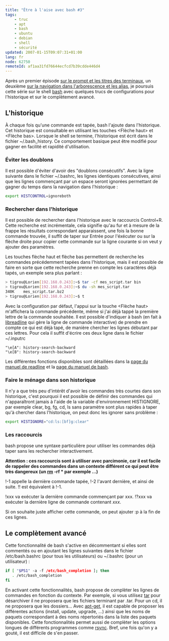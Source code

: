 ```yaml
---
title: "Être à l'aise avec bash #3"
tags:
    - truc
    - apt
    - bash
    - ubuntu
    - debian
    - shell
    - sécurité
updated: 2007-01-15T09:07:31+01:00
lang: fr
node: 62750
remoteId: af1aa31fd76644ecfcd7b39cdde446d4
---
```

 
Après un premier épisode [sur le prompt et les titres des terminaux](/post/etre-a-l-aise-avec-bash-1), un deuxième [sur la navigation dans l'arborescence et les alias](/post/etre-a-l-aise-avec-bash-2), je poursuis cette série sur le shell [bash](http://pwet.fr/man/linux/commandes/bash) avec quelques trucs de configurations pour l'historique et sur le complètement avancé.

  
## L'historique

 
À chaque fois qu'une commande est tapée, bash l'ajoute dans l'historique. Cet historique est consultable en utilisant les touches &lt;Flèche haut&gt; et &lt;Flèche bas&gt;. Lorsque le shell se termine, l'historique est écrit dans le fichier ~/.bash_history. Ce comportement basique peut être modifié pour gagner en facilité et rapidité d'utilisation.

  
### Éviter les doublons

 
Il est possible d'éviter d'avoir des &quot;doublons consécutifs&quot;. Avec la ligne suivante dans le fichier ~/.bashrc, les lignes identiques consécutives, ainsi que les lignes commençant par un espace seront ignorées permettant de gagner du temps dans la navigation dans l'historique :

 ``` bash
export HISTCONTROL=ignoreboth
```

   
### Rechercher dans l'historique

 
Il est possible de rechercher dans l'historique avec le raccourcis Control+R. Cette recherche est incrémentale, cela signifie qu'au fur et à mesure de la frappe les résultats correspondant apparaissent, une fois la bonne commande trouvée, il suffit de taper sur Entrée pour l'éxécuter ou sur la flèche droite pour copier cette commande sur la ligne courante si on veut y ajouter des paramètres.

 
Les touches flèche haut et flèche bas permettent de recherche les commandes précédemment tapées dans l'historique, mais il est possible de faire en sorte que cette recherche prenne en compte les caractères déjà tapés, un exemple sera plus parlant :

 ``` bash
> tigrou@Lorien[192.168.0.243]:~$ tar -cf mes_script.tar bin
> tigrou@Lorien[192.168.0.243]:~$ du -sh mes_script.tar
340K    mes_script.tar.bz2
> tigrou@Lorien[192.168.0.243]:~$ t
```

 
Avec la configuration par défaut, l'appui sur la touche &lt;Flèche haut&gt; m'affichera la commande précédente, même si j'ai déjà tappé la première lettre de la commande souhaitée. Il est possible d'indiquer à bash (en fait à [libreadline](http://pwet.fr/man/linux/fonctions_bibliotheques/readline) qui gère la ligne de commande interactive) de prendre en compte ce qui est déjà tapé, de manière chercher les lignes débutant par ces lettres. Pour cela il suffit d'écrire ces deux ligne dans le fichier ~/.inputrc

 ``` 
"\e[A": history-search-backward
"\e[B": history-search-backward
```

 
Les différentes fonctions disponibles sont détaillées dans la [page du manuel de readline](http://pwet.fr/man/linux/fonctions_bibliotheques/readline/readline) et la [page du manuel de bash](http://pwet.fr/man/linux/commandes/bash).

   
### Faire le ménage dans son historique

 
Il n'y a que très peu d'intérêt d'avoir les commandes très courtes dans son historique, c'est pourquoi il est possible de définir des commandes qui n'apparaîtront jamais à l'aide de la variable d'environnement HISTIGNORE, par exemple clear, bg, fg, cd, ls sans paramètre sont plus rapides à taper qu'à chercher dans l'historique, on peut donc les ignorer sans problème :

 ``` bash
export HISTIGNORE="cd:ls:[bf]g:clear"
```

   
### Les raccourcis

 
bash propose une syntaxe particulière pour utiliser les commandes déjà taper sans les rechercher interactivement.

 **Attention : ces raccourcis sont à utiliser avec parcimonie, car il est facile de rappeler des commandes dans un contexte différent ce qui peut être très dangereux (un [rm](http://pwet.fr/man/linux/commandes/rm) -rf * par exemple ...)**

 
!-1 appelle la dernière commande tapée, !-2 l'avant dernière, et ainsi de suite. !! est équivalent à !-1.

 
!xxx va exécuter la dernière commande commençant par xxx. !?xxx va exécuter la dernière ligne de commande contenant *xxx*.

 
Si on souhaite juste afficher cette commande, on peut ajouter :p à la fin de ces lignes.

    
## Le complètement avancé

 
Cette fonctionnalité de bash s'active en décommentant si elles sont commentés ou en ajoutant les lignes suivantes dans le fichier /etc/bash.bashrc (pour tous les utilisateurs) ou ~/.bashrc (pour un utilisateur) :

 ``` bash
if [ "$PS1" -a -f /etc/bash_completion ]; then
    . /etc/bash_completion
fi
```

 
En activant cette fonctionnalités, bash propose de complèter les lignes de commandes en fonction du contexte. Par exemple, si vous utilisez [tar](http://pwet.fr/man/linux/commandes/tar) pour désarchiver il ne proposera que les fichiers terminant par .tar. Pour un cd, il ne proposera que les dossiers... Avec [apt-get](http://pwet.fr/man/linux/administration_systeme/apt_get), il est capable de proposer les différentes actions (install, update, upgrade, ...) ainsi que les noms de paquets correspondant à des noms répertoriés dans la liste des paquets disponibles. Cette fonctionnalités permet aussi de complèter les options longues de différents programmes comme [rsync](http://pwet.fr/man/linux/commandes/rsync). Bref, une fois qu'on y a gouté, il est difficile de s'en passer.

 